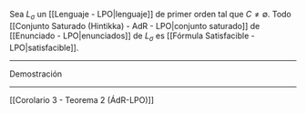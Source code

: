 Sea $L_\sigma$ un [[Lenguaje - LPO|lenguaje]] de primer orden tal que $C \ne \emptyset$. Todo [[Conjunto Saturado (Hintikka) - AdR - LPO|conjunto saturado]] de [[Enunciado - LPO|enunciados]] de $L_\sigma$ es [[Fórmula Satisfacible - LPO|satisfacible]]. 
***
Demostración
***
[[Corolario 3 - Teorema 2 (ÁdR-LPO)]]